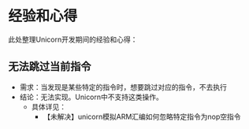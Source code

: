 # 经验和心得

此处整理Unicorn开发期间的经验和心得：

## 无法跳过当前指令

* 需求：当发现是某些特定的指令时，想要跳过对应的指令，不去执行
* 结论：无法实现。Unicorn中不支持这类操作。
  * 具体详见：
    * 【未解决】unicorn模拟ARM汇编如何忽略特定指令为nop空指令
